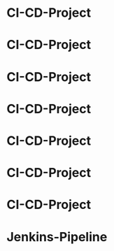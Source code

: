 # CI-CD-Project
# CI-CD-Project
# CI-CD-Project
# CI-CD-Project
# CI-CD-Project
# CI-CD-Project
# CI-CD-Project
# Jenkins-Pipeline
